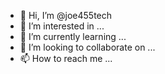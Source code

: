 - 👋 Hi, I’m @joe455tech
- 👀 I’m interested in ...
- 🌱 I’m currently learning ...
- 💞️ I’m looking to collaborate on ...
- 📫 How to reach me ...

<!---
joe455tech/joe455tech is a ✨ special ✨ repository because its `README.md` (this file) appears on your GitHub profile.
You can click the Preview link to take a look at your changes.
--->
